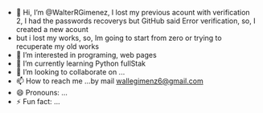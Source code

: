 - 👋 Hi, I’m @WalterRGimenez, I lost my previous acount with verification 2, I had the passwords recoverys but GitHub said Error verification, so, I created a new acount
-  but i lost my works, so, Im going to start from zero or trying to recuperate my old works
- 👀 I’m interested in programing, web pages
- 🌱 I’m currently learning Python fullStak
- 💞️ I’m looking to collaborate on ...
- 📫 How to reach me ...by mail wallegimenz6@gmail.com
- 😄 Pronouns: ...
- ⚡ Fun fact: ...

<!---
WalterRGimenez/WalterRGimenez is a ✨ special ✨ repository because its `README.md` (this file) appears on your GitHub profile.
You can click the Preview link to take a look at your changes.
--->
